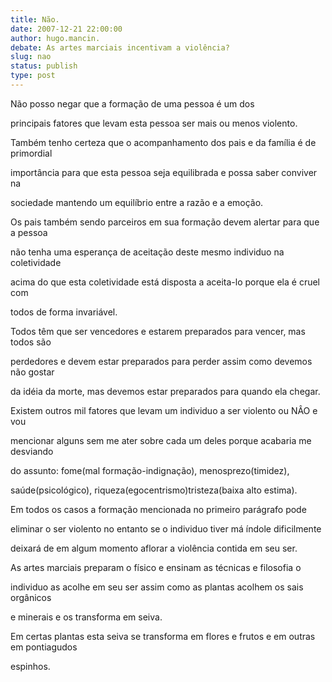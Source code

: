 ```yaml
---
title: Não.
date: 2007-12-21 22:00:00
author: hugo.mancin.
debate: As artes marciais incentivam a violência?
slug: nao
status: publish 
type: post
---
```


  

  

Não posso negar que a formação de uma pessoa é um dos  

principais fatores que levam esta pessoa ser mais ou menos violento.   

Também tenho certeza que o acompanhamento dos pais e da família é de primordial  

importância para que esta pessoa seja equilibrada e possa saber conviver na  

sociedade mantendo um equilíbrio entre a razão e a emoção.   

Os pais também sendo parceiros em sua formação devem alertar para que a pessoa  

não tenha uma esperança de aceitação deste mesmo individuo na coletividade  

acima do que esta coletividade está disposta a aceita-lo porque ela é cruel com  

todos de forma invariável.   

Todos têm que ser vencedores e estarem preparados para vencer, mas todos são  

perdedores e devem estar preparados para perder assim como devemos não gostar  

da idéia da morte, mas devemos estar preparados para quando ela chegar.   

Existem outros mil fatores que levam um individuo a ser violento ou NÂO e vou  

mencionar alguns sem me ater sobre cada um deles porque acabaria me desviando  

do assunto: fome(mal formação-indignação), menosprezo(timidez),  

saúde(psicológico), riqueza(egocentrismo)tristeza(baixa alto estima).  

Em todos os casos a formação mencionada no primeiro parágrafo pode   

eliminar o ser violento no entanto se o individuo tiver má índole dificilmente  

deixará de em algum momento aflorar a violência contida em seu ser.  

As artes marciais preparam o físico e ensinam as técnicas e filosofia o  

individuo as acolhe em seu ser assim como as plantas acolhem os sais orgânicos  

e minerais e os transforma em seiva.  

Em certas plantas esta seiva se transforma em flores e frutos e em outras em pontiagudos  

espinhos.  

  


